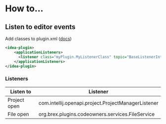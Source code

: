 # How to...

## Listen to editor events

Add classes to plugin.xml ([docs](https://plugins.jetbrains.com/docs/intellij/plugin-listeners.html#defining-application-level-listeners))

```xml
<idea-plugin>
    <applicationListeners>
      <listener class="myPlugin.MyListenerClass" topic="BaseListenerInterface"/>
    </applicationListeners>
</idea-plugin>
``` 

### Listeners

| Listen to | Listener |
|-|-|
| Project open | com.intellij.openapi.project.ProjectManagerListener |
| File open | org.brex.plugins.codeowners.services.FileService |